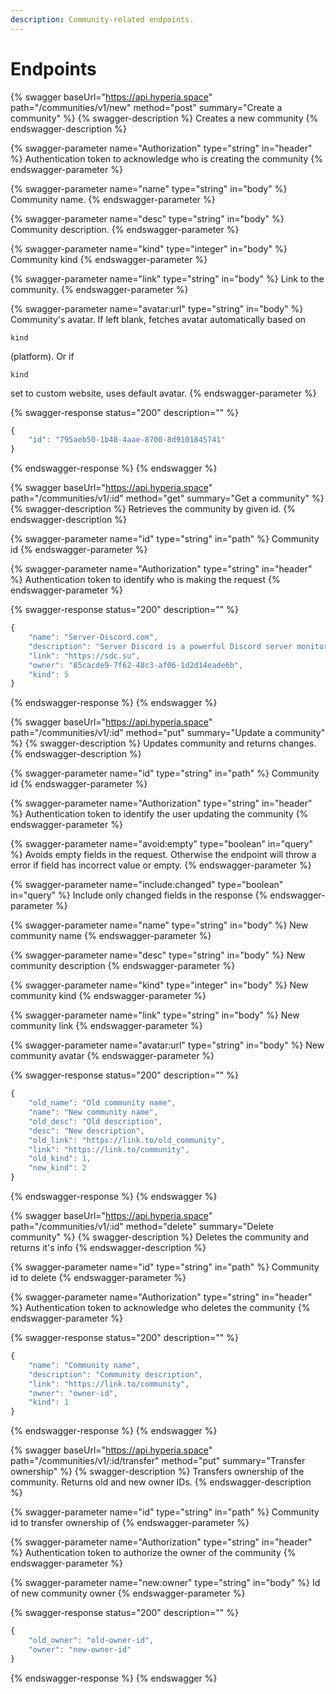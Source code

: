 ```yaml
---
description: Community-related endpoints.
---
```


# Endpoints

{% swagger baseUrl="https://api.hyperia.space" path="/communities/v1/new" method="post" summary="Create a community" %}
{% swagger-description %}
Creates a new community
{% endswagger-description %}

{% swagger-parameter name="Authorization" type="string" in="header" %}
Authentication token to acknowledge who is creating the community
{% endswagger-parameter %}

{% swagger-parameter name="name" type="string" in="body" %}
Community name.
{% endswagger-parameter %}

{% swagger-parameter name="desc" type="string" in="body" %}
Community description.
{% endswagger-parameter %}

{% swagger-parameter name="kind" type="integer" in="body" %}
Community kind
{% endswagger-parameter %}

{% swagger-parameter name="link" type="string" in="body" %}
Link to the community.
{% endswagger-parameter %}

{% swagger-parameter name="avatar:url" type="string" in="body" %}
Community's avatar. If left blank, fetches avatar automatically based on 

`kind`

 (platform). Or if 

`kind`

set to custom website, uses default avatar.
{% endswagger-parameter %}

{% swagger-response status="200" description="" %}
```javascript
{
    "id": "795aeb50-1b48-4aae-8700-8d9101845741"
}
```
{% endswagger-response %}
{% endswagger %}

{% swagger baseUrl="https://api.hyperia.space" path="/communities/v1/:id" method="get" summary="Get a community" %}
{% swagger-description %}
Retrieves the community by given id.
{% endswagger-description %}

{% swagger-parameter name="id" type="string" in="path" %}
Community id
{% endswagger-parameter %}

{% swagger-parameter name="Authorization" type="string" in="header" %}
Authentication token to identify who is making the request
{% endswagger-parameter %}

{% swagger-response status="200" description="" %}
```javascript
{
    "name": "Server-Discord.com",
    "description": "Server Discord is a powerful Discord server monitoring",
    "link": "https://sdc.su",
    "owner": "85cacde9-7f62-48c3-af06-1d2d14eade6b",
    "kind": 5
}
```
{% endswagger-response %}
{% endswagger %}

{% swagger baseUrl="https://api.hyperia.space" path="/communities/v1/:id" method="put" summary="Update a community" %}
{% swagger-description %}
Updates community and returns changes.
{% endswagger-description %}

{% swagger-parameter name="id" type="string" in="path" %}
Community id
{% endswagger-parameter %}

{% swagger-parameter name="Authorization" type="string" in="header" %}
Authentication token to identify the user updating the community
{% endswagger-parameter %}

{% swagger-parameter name="avoid:empty" type="boolean" in="query" %}
Avoids empty fields in the request. Otherwise the endpoint will throw a error if field has incorrect value or empty.
{% endswagger-parameter %}

{% swagger-parameter name="include:changed" type="boolean" in="query" %}
Include only changed fields in the response
{% endswagger-parameter %}

{% swagger-parameter name="name" type="string" in="body" %}
New community name
{% endswagger-parameter %}

{% swagger-parameter name="desc" type="string" in="body" %}
New community description
{% endswagger-parameter %}

{% swagger-parameter name="kind" type="integer" in="body" %}
New community kind
{% endswagger-parameter %}

{% swagger-parameter name="link" type="string" in="body" %}
New community link
{% endswagger-parameter %}

{% swagger-parameter name="avatar:url" type="string" in="body" %}
New community avatar
{% endswagger-parameter %}

{% swagger-response status="200" description="" %}
```javascript
{
    "old_name": "Old community name",
    "name": "New community name",
    "old_desc": "Old description",
    "desc": "New description",
    "old_link": "https://link.to/old_community",
    "link": "https://link.to/community",
    "old_kind": 1,
    "new_kind": 2
}
```
{% endswagger-response %}
{% endswagger %}

{% swagger baseUrl="https://api.hyperia.space" path="/communities/v1/:id" method="delete" summary="Delete community" %}
{% swagger-description %}
Deletes the community and returns it's info
{% endswagger-description %}

{% swagger-parameter name="id" type="string" in="path" %}
Community id to delete
{% endswagger-parameter %}

{% swagger-parameter name="Authorization" type="string" in="header" %}
Authentication token to acknowledge who deletes the community
{% endswagger-parameter %}

{% swagger-response status="200" description="" %}
```javascript
{
    "name": "Community name",
    "description": "Community description",
    "link": "https://link.to/community",
    "owner": "owner-id",
    "kind": 1
}
```
{% endswagger-response %}
{% endswagger %}

{% swagger baseUrl="https://api.hyperia.space" path="/communities/v1/:id/transfer" method="put" summary="Transfer ownership" %}
{% swagger-description %}
Transfers ownership of the community. Returns old and new owner IDs.
{% endswagger-description %}

{% swagger-parameter name="id" type="string" in="path" %}
Community id to transfer ownership of
{% endswagger-parameter %}

{% swagger-parameter name="Authorization" type="string" in="header" %}
Authentication token to authorize the owner of the community
{% endswagger-parameter %}

{% swagger-parameter name="new:owner" type="string" in="body" %}
Id of new community owner
{% endswagger-parameter %}

{% swagger-response status="200" description="" %}
```javascript
{
    "old_owner": "old-owner-id",
    "owner": "new-owner-id"
}
```
{% endswagger-response %}
{% endswagger %}
